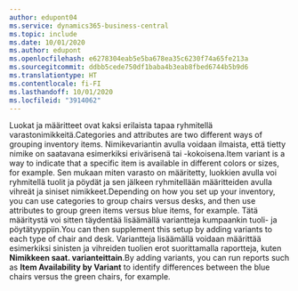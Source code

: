```yaml
---
author: edupont04
ms.service: dynamics365-business-central
ms.topic: include
ms.date: 10/01/2020
ms.author: edupont
ms.openlocfilehash: e6278304eab5e5ba678ea35c6230f74a65fe213a
ms.sourcegitcommit: ddbb5cede750df1baba4b3eab8fbed6744b5b9d6
ms.translationtype: HT
ms.contentlocale: fi-FI
ms.lasthandoff: 10/01/2020
ms.locfileid: "3914062"
---
```

<span data-ttu-id="d7bd0-101">Luokat ja määritteet ovat kaksi erilaista tapaa ryhmitellä varastonimikkeitä.</span><span class="sxs-lookup"><span data-stu-id="d7bd0-101">Categories and attributes are two different ways of grouping inventory items.</span></span> <span data-ttu-id="d7bd0-102">Nimikevariantin avulla voidaan ilmaista, että tietty nimike on saatavana esimerkiksi erivärisenä tai -kokoisena.</span><span class="sxs-lookup"><span data-stu-id="d7bd0-102">Item variant is a way to indicate that a specific item is available in different colors or sizes, for example.</span></span> <span data-ttu-id="d7bd0-103">Sen mukaan miten varasto on määritetty, luokkien avulla voi ryhmitellä tuolit ja pöydät ja sen jälkeen ryhmitellään määritteiden avulla vihreät ja siniset nimikkeet.</span><span class="sxs-lookup"><span data-stu-id="d7bd0-103">Depending on how you set up your inventory, you can use categories to group chairs versus desks, and then use attributes to group green items versus blue items, for example.</span></span> <span data-ttu-id="d7bd0-104">Tätä määritystä voi sitten täydentää lisäämällä variantteja kumpaankin tuoli- ja pöytätyyppiin.</span><span class="sxs-lookup"><span data-stu-id="d7bd0-104">You can then supplement this setup by adding variants to each type of chair and desk.</span></span> <span data-ttu-id="d7bd0-105">Variantteja lisäämällä voidaan määrittää esimerkiksi sinisten ja vihreiden tuolien erot suorittamalla raportteja, kuten **Nimikkeen saat. varianteittain**.</span><span class="sxs-lookup"><span data-stu-id="d7bd0-105">By adding variants, you can run reports such as **Item Availability by Variant** to identify differences between the blue chairs versus the green chairs, for example.</span></span>
